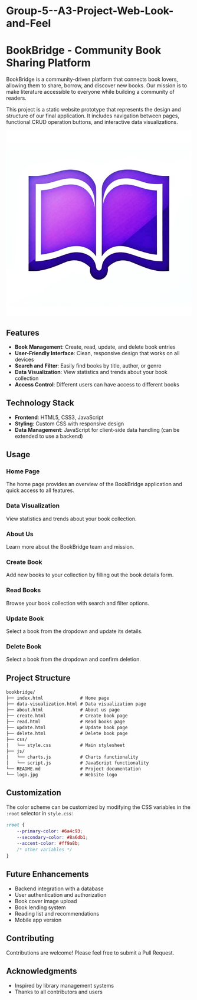 # Group-5--A3-Project-Web-Look-and-Feel

# BookBridge - Community Book Sharing Platform

BookBridge is a community-driven platform that connects book lovers, allowing them to share, borrow, and discover new books. Our mission is to make literature accessible to everyone while building a community of readers.

This project is a static website prototype that represents the design and structure of our final application. It includes navigation between pages, functional CRUD operation buttons, and interactive data visualizations.

![BookBridge Logo](logo.jpg)

## Features

- **Book Management**: Create, read, update, and delete book entries
- **User-Friendly Interface**: Clean, responsive design that works on all devices
- **Search and Filter**: Easily find books by title, author, or genre
- **Data Visualization**: View statistics and trends about your book collection
- **Access Control**: Different users can have access to different books

## Technology Stack

- **Frontend**: HTML5, CSS3, JavaScript
- **Styling**: Custom CSS with responsive design
- **Data Management**: JavaScript for client-side data handling (can be extended to use a backend)

## Usage

### Home Page
The home page provides an overview of the BookBridge application and quick access to all features.

### Data Visualization
View statistics and trends about your book collection.

### About Us
Learn more about the BookBridge team and mission.

### Create Book
Add new books to your collection by filling out the book details form.

### Read Books
Browse your book collection with search and filter options.

### Update Book
Select a book from the dropdown and update its details.

### Delete Book
Select a book from the dropdown and confirm deletion.

## Project Structure

```
bookbridge/
├── index.html              # Home page
├── data-visualization.html # Data visualization page
├── about.html              # About us page
├── create.html             # Create book page
├── read.html               # Read books page
├── update.html             # Update book page
├── delete.html             # Delete book page
├── css/
│   └── style.css           # Main stylesheet
├── js/
│   └── charts.js           # Charts functionality
│   └── script.js           # JavaScript functionality
└── README.md               # Project documentation
└── logo.jpg                # Website logo
```

## Customization

The color scheme can be customized by modifying the CSS variables in the `:root` selector in `style.css`:

```css
:root {
    --primary-color: #6a4c93;
    --secondary-color: #8a6db1;
    --accent-color: #ff9a8b;
    /* other variables */
}
```

## Future Enhancements

- Backend integration with a database
- User authentication and authorization
- Book cover image upload
- Book lending system
- Reading list and recommendations
- Mobile app version

## Contributing

Contributions are welcome! Please feel free to submit a Pull Request.

## Acknowledgments

- Inspired by library management systems
- Thanks to all contributors and users 


